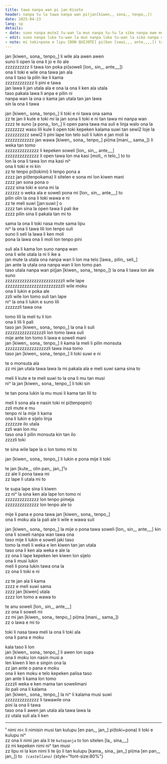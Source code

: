 ```yaml
---
title: tawa nanpa wan pi jan Kisote
header: nanpa tu la tawa nanpa wan pi(jan[kiwen,, sona,, tenpo,,])
date: 2025-04-23
lang: sp
details:
- date: suno nanpa mute2 tu-wan la mun nanpa tu-tu la sike nanpa owe mute2 wan  
- edit: suno nanpa luka tu-wan la mun nanpa luka tu-wan la sike nanpa owe mute2 wan  
- note: mi toki+pona e lipu [DON QUIJOTE] pi(kon [sewi,,, ante,,,,]) tan toki [en pan,,, jo,,] 
---
```


jan [kiwen,, sona,, tenpo,,] li wile ala awen awen  
suno li open la ona li jo e ilo ale  
zzzzzzzzzz li tawa lon poka pi(soweli [lon,, sin,,, ante,,,,])  
ona li toki e wile ona tawa jan ala  
ona li taso la pilin ike li kama  
zzzzzzzzzzzz li pini e tawa  
jan lawa li jan utala ala e ona la ona li ken ala utala  
taso pakala lawa li anpa e pilin ni  
nanpa wan la ona o kama jan utala tan jan lawa  
sin la ona li tawa  

jan [kiwen,, sona,, tenpo,,] li toki e ni tawa ona sama  
zz te jan li kute e toki mi la jan sona li toki e ni tan tawa mi nanpa wan  
zzzz te suno [a pona,, lon,,] li open pana tawa ma suli e linja walo ona la  
zzzzzzzz waso lili kule li open toki kepeken kalama suwi tan sewi2 loje la  
zzzzzzzzzz sewi2 li pini lape lon telo suli li lukin e jan moli la  
zzzzzzzzzzzz jan wawa [kiwen,, sona,, tenpo,,] pi(ma [mani,,, sama,,]) li weka tan tomo  
zzzzzzzzzzzzzz li kepeken soweli [lon,, sin,,, ante,,,,]  
zzzzzzzzzzzzzz li open tawa lon ma kasi [moli,, n telo,,] to to  
lon la ona li tawa lon ma kasi ni^  
ona li toki e ni kin  
zz te tenpo pi(tokimi) li tenpo pona a  
zzzz jan pi(tenpokama) li sitelen e sona mi lon kiwen mani  
zzzz jan sona pona o  
zzzz sina toki e sona mi la  
zzzzzz o weka ala e soweli pona mi [lon,, sin,,, ante,,,,] to  
pilin olin la ona li toki wawa e ni  
zz te meli suwi [jan:suwi:] o  
zzzz tan sina la open tawa li pali ike  
zzzz pilin sina li pakala tan mi to  

sama la ona li toki nasa mute sama lipu  
ni^ la ona li tawa lili lon tenpo suli  
suno li seli la lawa li ken moli  
pona la lawa ona li moli lon tenpo pini  

suli ala li kama lon suno nanpa wan  
ona li wile utala la ni li ike a  
jan mute la utala ona nanpa wan li lon ma telo [lawa,, pilin,, seli,,]  
jan ante la utala ona nanpa wan li lon tomo pan  
taso utala nanpa wan pi(jan [kiwen,, sona,, tenpo,,]) la ona li tawa lon ale suno  
zzzzzzzzzzzzzzzzzzzzzzzzli wile lape  
zzzzzzzzzzzzzzzzzzzzzzzzli wile moku  
ona li lukin e poka ale  
zzli wile lon tomo suli tan lape  
ni^ la ona li lukin e suno lili  
zzzzzzli tawa ona  

tomo lili la meli tu li lon  
ona li lili li pali  
taso jan [kiwen,, sona,, tenpo,,] la ona li suli  
zzzzzzzzzzzzzzzzli lon tomo lawa suli  
mije ante lon tomo li lawa e soweli mani  
jan [kiwen,, sona,, tenpo,,] li kama la meli li pilin monsuta  
zzzzzzzzzzzzzzzzzzli tawa insa tomo  
taso jan [kiwen,, sona,, tenpo,,] li toki suwi e ni  

te o monsuta ala  
zz mi jan utala tawa lawa la mi pakala ala e meli suwi sama sina to  

meli li kute e te meli suwi to la ona li mu tan musi  
ni^ la jan [kiwen,, sona,, tenpo,,] li toki sin  

te tan pona lukin la mu musi li kama tan lili to  

meli li sona ala e nasin toki ni pi(tenpopini)  
zzli mute e mu  
tenpo ni la mije li kama  
ona li lukin e sijelo linja  
zzzzzze ilo utala  
zzli wan lon mu  
taso ona li pilin monsuta kin tan ilo  
zzzzli toki  

te sina wile lape la o lon tomo mi to  

jan [kiwen,, sona,, tenpo,,] li lukin e pona mije li toki  

te jan [kute,,, olin pan,, jan,,]¹o  
zz ale li pona tawa mi  
zz lape li utala mi to  

te supa lape sina li kiwen  
zz ni^ la sina ken ala lape lon tomo ni  
zzzzzzzzzzzzzz lon tenpo pimeja  
zzzzzzzzzzzzzz lon tenpo ale to  

mije li pana e pona tawa jan [kiwen,, sona,, tenpo,,]  
ona li moku ala la pali ale li wile e wawa suli  

jan [kiwen,, sona,, tenpo,,] la mije o pona tawa soweli [lon,, sin,,, ante,,,,] kin  
ona li soweli nanpa wan tawa ona  
taso mije li lukin e soweli jaki taso  
tomo la meli li weka e len kiwen tan jan utala  
taso ona li ken ala weka e ale la  
zz ona li lape kepeken len kiwen lon sijelo  
ona li musi lukin  
meli li pona lukin tawa ona la  
zz ona li toki e ni  

zz te jan ala li kama  
zzzz e meli suwi sama  
zzzz jan [kiwen] utala  
zzzz lon tomo a wawa to  

te anu soweli [lon,, sin,,, ante,,,,]  
zz ona li soweli mi  
zz mi jan [kiwen,, sona,, tenpo,,] pi(ma [mani,,, sama,,])  
zz o lawa e mi to  

toki li nasa tawa meli la ona li toki ala  
ona li pana e moku  

kala taso li lon  
jan [kiwen,, sona,, tenpo,,] li awen lon supa  
ona li moku lon nasin musi a  
len kiwen li len e sinpin ona la  
zz jan ante o pana e moku  
ona li ken moku e telo kepeken palisa taso  
jan ante li kama lon tomo  
zzzzli weka e ken mama tan sowelimani  
ilo pali ona li kalama  
jan [kiwen,, sona,, tenpo,,] la ni^ li kalama musi suwi  
zzzzzzzzzzzzzz li tawawile ona  
pini la ona li tawa  
taso ona li awen jan utala ala tawa lawa la  
zz utala suli ala li ken  

---

¹ nimi ni< li nimisin musi tan kulupu [en pan,,, jan,,] pi(toki+pona) li toki e kulupu ni^  
zz ona li nimi jan ala li te `kutopanja` to lon sitelen [la,, sina,,,,]  
zz mi kepeken nimi ni^ tan musi  
zz lipu ni la kon nimi li te ijo li tan kulupu [kama,, sina,, jan,,] pi(ma [en pan,,, jan,,]) to _` (castellano)`_
{style="font-size:80%"}


